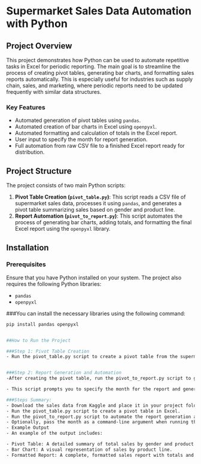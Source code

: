 # Supermarket Sales Data Automation with Python

## Project Overview
This project demonstrates how Python can be used to automate repetitive tasks in Excel for periodic reporting. The main goal is to streamline the process of creating pivot tables, generating bar charts, and formatting sales reports automatically. This is especially useful for industries such as supply chain, sales, and marketing, where periodic reports need to be updated frequently with similar data structures.

### Key Features
- Automated generation of pivot tables using `pandas`.
- Automated creation of bar charts in Excel using `openpyxl`.
- Automated formatting and calculation of totals in the Excel report.
- User input to specify the month for report generation.
- Full automation from raw CSV file to a finished Excel report ready for distribution.

## Project Structure
The project consists of two main Python scripts:
1. **Pivot Table Creation (`pivot_table.py`)**: This script reads a CSV file of supermarket sales data, processes it using `pandas`, and generates a pivot table summarizing sales based on gender and product line.
2. **Report Automation (`pivot_to_report.py`)**: This script automates the process of generating bar charts, adding totals, and formatting the final Excel report using the `openpyxl` library.

## Installation

### Prerequisites
Ensure that you have Python installed on your system. The project also requires the following Python libraries:
- `pandas`
- `openpyxl`

###You can install the necessary libraries using the following command:

```bash
pip install pandas openpyxl


##How to Run the Project

###Step 1: Pivot Table Creation
- Run the pivot_table.py script to create a pivot table from the supermarket sales data. This script reads a CSV file and generates a new Excel file (Pivot_table.xlsx) with a pivot table summarizing total sales by gender and product line.


###Step 2: Report Generation and Automation
-After creating the pivot table, run the pivot_to_report.py script to generate a bar chart, add totals, and format the final report.

- This script prompts you to specify the month for the report and generates the final report (Report_<Month>.xlsx) automatically.

###Steps Summary:
- Download the sales data from Kaggle and place it in your project folder.
- Run the pivot_table.py script to create a pivot table in Excel.
- Run the pivot_to_report.py script to automate the report generation and create the final report with charts and totals.
- Optionally, pass the month as a command-line argument when running the report script to customize the report.
- Example Output
- An example of the output includes:

- Pivot Table: A detailed summary of total sales by gender and product line.
- Bar Chart: A visual representation of sales by product line.
- Formatted Report: A complete, formatted sales report with totals and chart, saved as Report_<Month>.xlsx.
